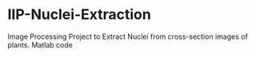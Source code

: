 # IIP-Nuclei-Extraction
Image Processing Project to Extract Nuclei from cross-section images of plants. Matlab code
